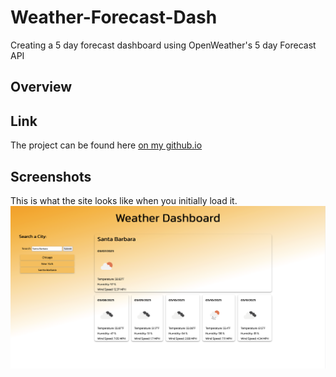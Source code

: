 # Weather-Forecast-Dash
Creating a 5 day forecast dashboard using OpenWeather's 5 day Forecast API

## Overview


## Link
The project can be found here [on my github.io](https://reidmadock.github.io/Weather-Forecast-Dash/)

## Screenshots
This is what the site looks like when you initially load it.
![Screenshot of main page](./assets/images/dashboardscreenshot.png)